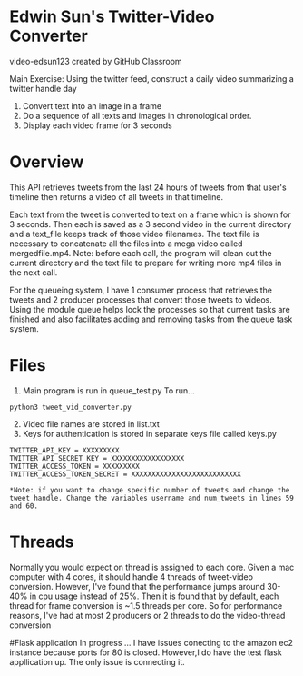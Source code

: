 # Edwin Sun's Twitter-Video Converter
video-edsun123 created by GitHub Classroom

Main Exercise:  Using the twitter feed, construct a daily video summarizing a twitter handle day
1) Convert text into an image in a frame
2) Do a sequence of all texts and images in chronological order.
3) Display each video frame for 3 seconds

# Overview

This API retrieves tweets from the last 24 hours of tweets from that user's timeline then returns a video of all tweets in that timeline.

Each text from the tweet is converted to text on a frame which is shown for 3 seconds. Then each is saved as a 3 second video in the current directory and a text_file keeps track of those video filenames. The text file is necessary to concatenate all the files into a mega video called mergedfile.mp4. Note: before each call, the program will clean out the current directory and the text file to prepare for writing more mp4 files in the next call.

For the queueing system, I have 1 consumer process that retrieves the tweets and 2 producer processes that convert those tweets to videos. Using the module queue helps lock the processes so that current tasks are finished and also facilitates adding and removing tasks from the queue task system.

# Files
1) Main program is run in queue_test.py
To run...
```
python3 tweet_vid_converter.py
```
2) Video file names are stored in list.txt
3) Keys for authentication is stored in separate keys file called keys.py
```
TWITTER_API_KEY = XXXXXXXXX
TWITTER_API_SECRET_KEY = XXXXXXXXXXXXXXXXXX
TWITTER_ACCESS_TOKEN = XXXXXXXXX
TWITTER_ACCESS_TOKEN_SECRET = XXXXXXXXXXXXXXXXXXXXXXXXXXX

*Note: if you want to change specific number of tweets and change the tweet handle. Change the variables username and num_tweets in lines 59 and 60. 

```
# Threads
Normally you would expect on thread is assigned to each core. Given a mac computer with 4 cores, it should handle 4 threads of tweet-video conversion. However, I've found that the performance jumps around 30-40% in cpu usage instead of 25%. Then it is found that by default, each thread for frame conversion is ~1.5 threads per core. So for performance reasons, I've had at most 2 producers or 2 threads to do the video-thread conversion

#Flask application
  In progress ... I have issues conecting to the amazon ec2 instance because ports for 80 is closed. However,I do have the test flask appllication up. The only issue is connecting it. 
